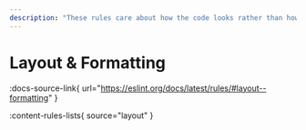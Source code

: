 ```yaml
---
description: "These rules care about how the code looks rather than how it executes:"
---
```


# Layout & Formatting 

:docs-source-link{ url="https://eslint.org/docs/latest/rules/#layout--formatting" }

:content-rules-lists{ source="layout" }
